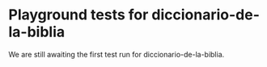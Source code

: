 # Playground tests for diccionario-de-la-biblia
We are still awaiting the first test run for diccionario-de-la-biblia.
